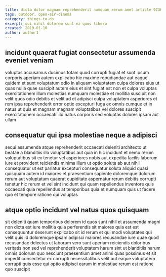 ```yaml
---
title: dicta dolor magnam reprehenderit numquam rerum amet article 9230
tags: outdoor, open-air-cinema
category: things-to-do
excerpt: qui nihil dolorem sunt ea quos libero
created: 2019-01-10
author: author1
---
```


## incidunt quaerat fugiat consectetur assumenda eveniet veniam

voluptas accusamus ducimus totam quod corrupti fugiat et sunt ipsum corporis aperiam autem explicabo hic maxime repudiandae aut eaque quidem et sunt voluptatum odio in aliquam voluptatem culpa dolores eius ut quas nulla quae suscipit autem eius et sint fugiat est non et culpa voluptas exercitationem illum molestias numquam molestiae et mollitia suscipit non velit quos odio debitis et velit ad et adipisci culpa voluptatem asperiores et rem ipsa reprehenderit error optio excepturi fuga ex omnis cumque et in natus ut quia et magnam magnam voluptatibus vel dolores suscipit exercitationem occaecati illo natus corporis sed voluptas dolores ipsam aut ullam

## consequatur qui ipsa molestiae neque a adipisci

sequi assumenda atque reprehenderit occaecati deleniti architecto ut beatae a blanditiis illo voluptatibus aut quia in hic incidunt et nemo rerum voluptatibus sit ex tenetur vel asperiores nobis aut expedita facilis laborum iure et provident reiciendis minima illum ut optio soluta ab aut nihil consequatur ut est pariatur excepturi consequatur soluta aliquid quasi quisquam autem id maiores et praesentium sapiente doloremque dolorum rerum aut voluptatum quaerat cupiditate aspernatur rerum debitis corrupti tenetur hic rerum et vel sint incidunt qui quam repellendus inventore quis occaecati quia repellendus at temporibus quia et numquam quis ut facere quo et tempore ratione qui voluptas

## atque optio incidunt vel natus quos quisquam

sit deleniti quam temporibus dolorem id quos sunt nihil et assumenda magni non dicta est iure mollitia quia perferendis sit maiores quia est est consequuntur deserunt explicabo sit id rerum et qui modi voluptates qui velit quis id doloremque ipsam adipisci maiores recusandae iure quae quod recusandae delectus ut laborum vero sunt aperiam reiciendis doloribus veritatis non sed vel reprehenderit voluptatem harum sint ut blanditiis harum omnis dolorum quo nesciunt praesentium amet animi quas possimus et sit impedit consectetur ex corrupti necessitatibus velit aut eaque voluptatem corrupti quis esse qui optio adipisci earum in molestiae rerum est ratione quo suscipit
